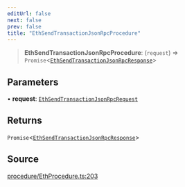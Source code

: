 ```yaml
---
editUrl: false
next: false
prev: false
title: "EthSendTransactionJsonRpcProcedure"
---
```


> **EthSendTransactionJsonRpcProcedure**: (`request`) => `Promise`\<[`EthSendTransactionJsonRpcResponse`](/reference/tevm/procedures-types/type-aliases/ethsendtransactionjsonrpcresponse/)\>

## Parameters

• **request**: [`EthSendTransactionJsonRpcRequest`](/reference/tevm/procedures-types/type-aliases/ethsendtransactionjsonrpcrequest/)

## Returns

`Promise`\<[`EthSendTransactionJsonRpcResponse`](/reference/tevm/procedures-types/type-aliases/ethsendtransactionjsonrpcresponse/)\>

## Source

[procedure/EthProcedure.ts:203](https://github.com/evmts/tevm-monorepo/blob/main/packages/procedures-types/src/procedure/EthProcedure.ts#L203)
